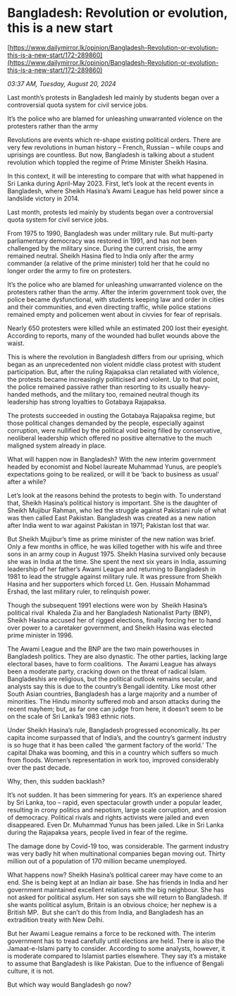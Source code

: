 # Bangladesh: Revolution or evolution, this is a new start

[https://www.dailymirror.lk/opinion/Bangladesh-Revolution-or-evolution-this-is-a-new-start/172-289860](https://www.dailymirror.lk/opinion/Bangladesh-Revolution-or-evolution-this-is-a-new-start/172-289860)

*03:37 AM, Tuesday, August 20, 2024*

Last month’s protests in Bangladesh led mainly by students began over a controversial quota system for civil service jobs.

It’s the police who are blamed for unleashing unwarranted violence on the protesters rather than the army

Revolutions are events which re-shape existing political orders. There are very few revolutions in human history – French, Russian – while coups and uprisings are countless. But now, Bangladesh is talking about a student revolution which toppled the regime of Prime Minister Sheikh Hasina.

In this context, it will be interesting to compare that with what happened in Sri Lanka during April-May 2023. First, let’s look at the recent events in Bangladesh, where Sheikh Hasina’s Awami League has held power since a landslide victory in 2014.

Last month, protests led mainly by students began over a controversial quota system for civil service jobs.

From 1975 to 1990, Bangladesh was under military rule. But multi-party parliamentary democracy was restored in 1991, and has not been challenged by the military since. During the current crisis, the army remained neutral. Sheikh Hasina fled to India only after the army commander (a relative of the prime minister) told her that he could no longer order the army to fire on protesters.

It’s the police who are blamed for unleashing unwarranted violence on the protesters rather than the army. After the interim government took over, the police became dysfunctional, with students keeping law and order in cities and their communities, and even directing traffic, while police stations remained empty and policemen went about in civvies for fear of reprisals.

Nearly 650 protesters were killed while an estimated 200 lost their eyesight. According to reports, many of the wounded had bullet wounds above the waist.

This is where the revolution in Bangladesh differs from our uprising, which began as an unprecedented non violent middle class protest with student participation. But, after the ruling Rajapaksa clan retaliated with violence, the protests became increasingly politicised and violent. Up to that point, the police remained passive rather than resorting to its usually heavy-handed methods, and the military too, remained neutral though its leadership has strong loyalties to Gotabaya Rajapaksa.

The protests succeeded in ousting the Gotabaya Rajapaksa regime, but those political changes demanded by the people, especially against corruption, were nullified by the political void being filled by conservative, neoliberal leadership which offered no positive alternative to the much maligned system already in place.

What will happen now in Bangladesh? With the new interim government headed by economist and Nobel laureate Muhammad Yunus, are people’s expectations going to be realized, or will it be ‘back to business as usual’ after a while?

Let’s look at the reasons behind the protests to begin with. To understand that, Sheikh Hasina’s political history is important. She is the daughter of Sheikh Mujibur Rahman, who led the struggle against Pakistani rule of what was then called East Pakistan. Bangladesh was created as a new nation after India went to war against Pakistan in 1971; Pakistan lost that war.

But Sheikh Mujibur’s time as prime minister of the new nation was brief. Only a few months in office, he was killed together with his wife and three sons in an army coup in August 1975. Sheikh Hasina survived only because she was in India at the time. She spent the next six years in India, assuming leadership of her father’s Awami League and returning to Bangladesh in 1981 to lead the struggle against military rule. It was pressure from Sheikh Hasina and her supporters which forced Lt. Gen. Hussain Mohammad Ershad, the last military ruler, to relinquish power.

Though the subsequent 1991 elections were won by  Sheikh Hasina’s political rival  Khaleda Zia and her Bangladesh Nationalist Party (BNP), Sheikh Hasina accused her of rigged elections, finally forcing her to hand over power to a caretaker government, and Sheikh Hasina was elected prime minister in 1996.

The Awami League and the BNP are the two main powerhouses in Bangladesh politics. They are also dynastic. The other parties, lacking large electoral bases, have to form coalitions.  The Awami League has always been a moderate party, cracking down on the threat of radical Islam. Bangladeshis are religious, but the political outlook remains secular, and analysts say this is due to the country’s Bengali identity. Like most other South Asian countries, Bangladesh has a large majority and a number of minorities. The Hindu minority suffered mob and arson attacks during the recent mayhem; but, as far one can judge from here, it doesn’t seem to be on the scale of Sri Lanka’s 1983 ethnic riots.

Under Sheikh Hasina’s rule, Bangladesh progressed economically. Its per capita income surpassed that of India’s, and the country’s garment industry is so huge that it has been called ‘the garment factory of the world.’ The capital Dhaka was booming, and this in a country which suffers so much from floods. Women’s representation in work too, improved considerably over the past decade.

Why, then, this sudden backlash?

It’s not sudden. It has been simmering for years. It’s an experience shared by Sri Lanka, too – rapid, even spectacular growth under a popular leader, resulting in crony politics and nepotism, large scale corruption, and erosion of democracy. Political rivals and rights activists were jailed and even disappeared. Even Dr. Muhammad Yunus has been jailed. Like in Sri Lanka during the Rajapaksa years, people lived in fear of the regime.

The damage done by Covid-19 too, was considerable. The garment industry was very badly hit when multinational companies began moving out. Thirty million out of a population of 170 million became unemployed.

What happens now? Sheikh Hasina’s political career may have come to an end. She is being kept at an Indian air base. She has friends in India and her government maintained excellent relations with the big neighbour. She has not asked for political asylum. Her son says she will return to Bangladesh. If she wants political asylum, Britain is an obvious choice; her nephew is a British MP.  But she can’t do this from India, and Bangladesh has an extradition treaty with New Delhi.

But her Awami League remains a force to be reckoned with. The interim government has to tread carefully until elections are held. There is also the Jamaat-e-Islami party to consider. According to some analysts, however, it is moderate compared to Islamist parties elsewhere. They say it’s a mistake to assume that Bangladesh is like Pakistan. Due to the influence of Bengali culture, it is not.

But which way would Bangladesh go now?

